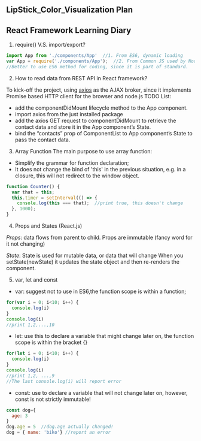 ## LipStick_Color_Visualization Plan
## React Framework Learning Diary
1. require() V.S. import/export?
````javascript
import App from './components/App'  //1. From ES6, dynamic loading
var App = require('./components/App');  //2. From Common JS used by Node.js, static loading
//Better to use ES6 method for coding, since it is part of standard.
````

2. How to read data from REST API in React framework?

To kick-off the project, using [axios](https://github.com/axios/axios) as the AJAX broker, since it implements Promise based HTTP client for the browser and node.js
TODO List: 
* add the componentDidMount lifecycle method to the App component.
* import axios from the just installed package
* add the axios GET request to componentDidMount to retrieve the contact data and store it in the App component’s State.
* bind the “contacts” prop of ComponentList to App component’s State to pass the contact data.

3. Array Function
The main purpose to use array function:
* Simplify the grammar for function declaration;
* It does not change the bind of 'this' in the previous situation, e.g. in a closure, this will not redirect to the window object.
````javascript
function Counter() {
  var that = this;
  this.timer = setInterval(() => {
    console.log(this === that);  //print true, this doesn't change
  }, 1000);
}
````
4. Props and States (React.js)

*Props*: data flows from parent to child. Props are immutable (fancy word for it not changing)

*State*: 
State is used for mutable data, or data that will change
When you setState(newState) it updates the state object and then re-renders the component.

5. var, let and const
* var: suggest not to use in ES6,the function scope is within a function;
````javascript
for(var i = 0; i<10; i++) {
  console.log(i) 
}
console.log(i)
//print 1,2,...,10
````
* let: use this to declare a variable that might change later on, the function scope is within the bracket {}
````javascript
for(let i = 0; i<10; i++) {
  console.log(i)
}
console.log(i)
//print 1,2, ...,9
//The last console.log(i) will report error
````
* const: use to declare a variable that will not change later on, however, const is not strictly immutable!
````javascript
const dog={
  age: 3
}
dog.age = 5  //dog.age actually changed!
dog = { name: 'biko'} //report an error
````